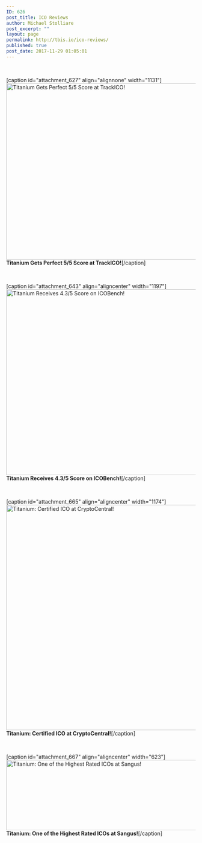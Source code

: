```yaml
---
ID: 626
post_title: ICO Reviews
author: Michael Stolliare
post_excerpt: ""
layout: page
permalink: http://tbis.io/ico-reviews/
published: true
post_date: 2017-11-29 01:05:01
---
```

&nbsp;

[caption id="attachment_627" align="alignnone" width="1131"]<a href="https://www.trackico.io/ico/titanium-blockchain-infrastructure-services"><img class="wp-image-627 size-full" src="https://tbis.io/wp-content/uploads/2017/11/Titanium-TrackICO-5-out-of-5-Rating-2-11.22.2017.png" alt="Titanium Gets Perfect 5/5 Score at TrackICO!" width="1131" height="467" /></a> <strong>Titanium Gets Perfect 5/5 Score at TrackICO!</strong>[/caption]

&nbsp;

[caption id="attachment_643" align="aligncenter" width="1197"]<img class="size-full wp-image-643" src="https://tbis.io/wp-content/uploads/2017/11/Titanium-ICOBench-4.3.png" alt="Titanium Receives 4.3/5 Score on ICOBench!" width="1197" height="492" /> <strong>Titanium Receives 4.3/5 Score on ICOBench!</strong>[/caption]

&nbsp;

[caption id="attachment_665" align="aligncenter" width="1174"]<a href="https://cryptocentral.io/index.php/ico-central"><img class="size-full wp-image-665" src="https://tbis.io/wp-content/uploads/2017/11/Titanium-Certified-ICO-CryptoCentral-12.01.2017.png" alt="Titanium: Certified ICO at CryptoCentral!" width="1174" height="597" /></a> <strong>Titanium: Certified ICO at CryptoCentral!</strong>[/caption]

&nbsp;

[caption id="attachment_667" align="aligncenter" width="623"]<a href="https://sangus.org/ico/993"><img class="size-full wp-image-667" src="https://tbis.io/wp-content/uploads/2017/11/Sangus.png" alt="Titanium: One of the Highest Rated ICOs at Sangus!" width="623" height="186" /></a> <strong>Titanium: One of the Highest Rated ICOs at Sangus!</strong>[/caption]